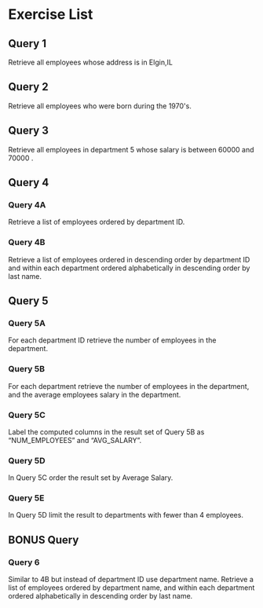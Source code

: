 <h1> Exercise List </h2
>
<h2>Query 1</h2>
Retrieve all employees whose address is in Elgin,IL

<h2>Query 2</h2> 
Retrieve all employees who were born during the 1970's.

<h2>Query 3</h2>
Retrieve all employees in department 5 whose salary is between 
60000 and 70000 .

<h2>Query 4</h2>

<h3>Query 4A</h3> 
Retrieve a list of employees ordered by department ID. 
<h3>Query 4B</h3>
Retrieve a list of employees ordered in descending order by 
department ID and within each department ordered alphabetically in 
descending order by last name.

<h2>Query 5</h2>

<h3>Query 5A</h3> For each department ID retrieve the number of employees in the 
department.
<h3>Query 5B</h3>
For each department retrieve the number of employees in the department, and the average employees salary in the department.
<h3>Query 5C</h3>
Label the computed columns in the result set of Query 5B as “NUM_EMPLOYEES” and “AVG_SALARY”.
<h3>Query 5D</h3>
In Query 5C order the result set by Average Salary.
<h3>Query 5E</h3>
In Query 5D limit the result to departments with fewer than 4 employees.

<h2>BONUS Query</h2>
<h3>Query 6</h3>
Similar to 4B but instead of department ID use department name. 
Retrieve a list of employees ordered by department name, and within each department ordered alphabetically in descending order by last name.
